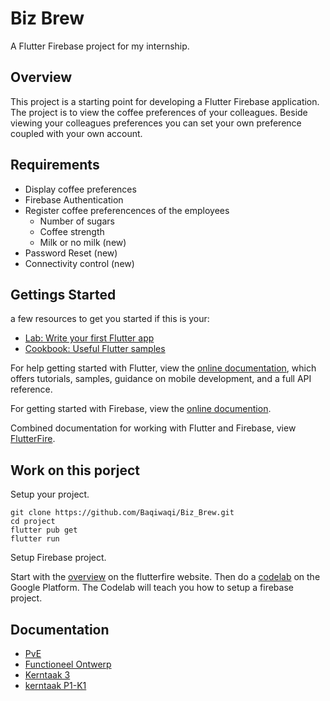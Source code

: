 # Biz Brew
A Flutter Firebase project for my internship.

## Overview

This project is a starting point for developing a Flutter Firebase application.
The project is to view the coffee preferences of your colleagues. 
Beside viewing your colleagues preferences you can set your own preference coupled with your own account.

## Requirements

- Display coffee preferences
- Firebase Authentication
- Register coffee preferencences of the employees
  - Number of sugars
  - Coffee strength
  - Milk or no milk (new)
- Password Reset (new)
- Connectivity control (new)

## Gettings Started

a few resources to get you started if this is your:

- [Lab: Write your first Flutter app](https://flutter.dev/docs/get-started/codelab)
- [Cookbook: Useful Flutter samples](https://flutter.dev/docs/cookbook)

For help getting started with Flutter, view the
[online documentation](https://flutter.dev/docs), which offers tutorials,
samples, guidance on mobile development, and a full API reference.

For getting started with Firebase, view the 
[online documention](https://firebase.google.com/docs/firestore).

Combined documentation for working with Flutter and Firebase, view
[FlutterFire](https://firebase.flutter.dev/).

## Work on this porject

Setup your project.

```
git clone https://github.com/Baqiwaqi/Biz_Brew.git
cd project
flutter pub get
flutter run
```
Setup Firebase project.

Start with the [overview](https://firebase.flutter.dev/docs/overview) on the 
flutterfire website. Then do a [codelab](https://firebase.google.com/codelabs/firebase-get-to-know-flutter) on the Google Platform. The Codelab will teach you
how to setup a firebase project.

## Documentation

- [PvE](documentation/markdown/PvE.md)
- [Functioneel Ontwerp](documentation/markdown/functioneel_ontwerp.md)  
- [Kerntaak 3](documentation/markdown/kerntaak_3.md)
- [kerntaak P1-K1](documentation/markdown/P1-K1.md)
  